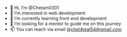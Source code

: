 - 👋 Hi, I’m @Chetam0301
- 👀 I’m interested in web development 
- 🌱 I’m currently learning front end development 
- 💞️ I’m looking for a mentor to guide me on this journey 
- 📫 You can reach via email @chet4real54@gmail.com

<!---
Chetam0301/Chetam0301 is a ✨ special ✨ repository because its `README.md` (this file) appears on your GitHub profile.
You can click the Preview link to take a look at your changes.
--->
